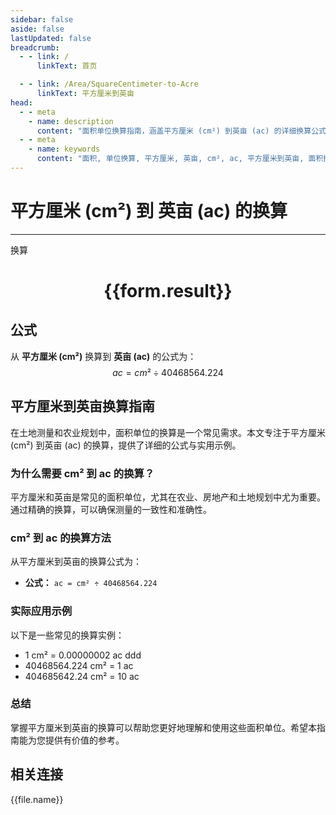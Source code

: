 ```yaml
---
sidebar: false
aside: false
lastUpdated: false
breadcrumb:
  - - link: /
      linkText: 首页

  - - link: /Area/SquareCentimeter-to-Acre
      linkText: 平方厘米到英亩
head:
  - - meta
    - name: description
      content: "面积单位换算指南，涵盖平方厘米 (cm²) 到英亩 (ac) 的详细换算公式与说明。"
  - - meta
    - name: keywords
      content: "面积, 单位换算, 平方厘米, 英亩, cm², ac, 平方厘米到英亩, 面积换算指南"
---
```

# 平方厘米 (cm²) 到 英亩 (ac) 的换算
---
<script setup>
import { onMounted, reactive, inject, ref } from 'vue'
import { NButton, NForm, NFormItem, NInput, NInputNumber, NSelect, NCard, useMessage,NGrid ,NGi } from 'naive-ui'
import { defineClientComponent } from 'vitepress'
import { Area } from '../../files';

const convert = inject('convert')

const form = reactive({
  number: null,
  result: '',
})

const convertHandler = () => {
  if (form.number !== null && !isNaN(form.number)) {
    const convertedValue = parseFloat(form.number) / 40468564.224
    form.result = `${form.number}cm² = ${convertedValue.toFixed(8)}ac`
  } else {
    form.result = '请输入有效的数值。'
  }
}
</script>

<n-form size="large" :model="form">
  <n-form-item label="平方厘米 (cm²)">
    <n-input-number v-model:value="form.number" placeholder="输入平方厘米" style="width: 100%" />
  </n-form-item>
  <n-form-item>
    <n-button type="info" @click="convertHandler" block>换算</n-button>
  </n-form-item>
</n-form>

<n-card  embedded :bordered="false" hoverable>
  <div  style="text-align:center">
    <h1>{{form.result}}</h1>
  </div>
</n-card>

## 公式

从 **平方厘米 (cm²)** 换算到 **英亩 (ac)** 的公式为：
$$ ac = cm² \div 40468564.224 $$

## 平方厘米到英亩换算指南

在土地测量和农业规划中，面积单位的换算是一个常见需求。本文专注于平方厘米 (cm²) 到英亩 (ac) 的换算，提供了详细的公式与实用示例。

### 为什么需要 cm² 到 ac 的换算？

平方厘米和英亩是常见的面积单位，尤其在农业、房地产和土地规划中尤为重要。通过精确的换算，可以确保测量的一致性和准确性。

### cm² 到 ac 的换算方法

从平方厘米到英亩的换算公式为：

- **公式：** `ac = cm² ÷ 40468564.224`

### 实际应用示例

以下是一些常见的换算实例：

- 1 cm² = 0.00000002 ac
ddd
- 40468564.224 cm² = 1 ac
- 404685642.24 cm² = 10 ac

### 总结

掌握平方厘米到英亩的换算可以帮助您更好地理解和使用这些面积单位。希望本指南能为您提供有价值的参考。

## 相关连接
<n-grid x-gap="12" :cols="2">
  <n-gi v-for="(file, index) in Area" :key="index">
    <n-button
      text
      tag="a"
      :href="file.path"
      type="info"
    >
      {{file.name}}
    </n-button>
  </n-gi>
</n-grid>